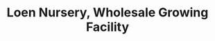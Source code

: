 ---
title: "Loen Nursery, Wholesale Growing Facility"
url: /woodburn/loen-nursery-wholesale-growing-facility/
shop: garden centre
---